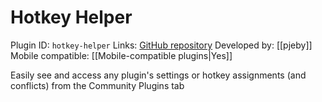 # Hotkey Helper

Plugin ID: `hotkey-helper`
Links: [GitHub repository](https://github.com/pjeby/hotkey-helper)
Developed by: [[pjeby]]
Mobile compatible: [[Mobile-compatible plugins|Yes]]

Easily see and access any plugin's settings or hotkey assignments (and conflicts) from the Community Plugins tab
